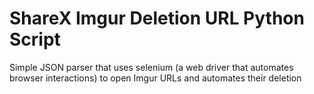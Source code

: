 # ShareX Imgur Deletion URL Python Script
Simple JSON parser that uses selenium (a web driver that automates browser interactions) to open Imgur URLs and automates their deletion
